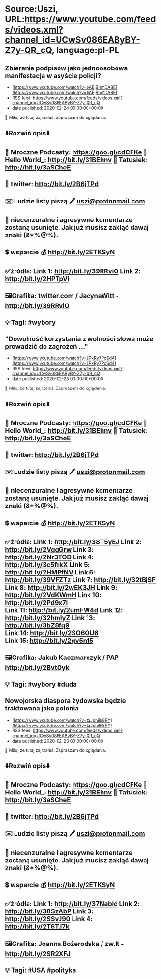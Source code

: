 # Source:Uszi, URL:https://www.youtube.com/feeds/videos.xml?channel_id=UCwSv086EAByBY-Z7y-QR_cQ, language:pl-PL

## Zbieranie podpisów jako jednoosobowa manifestacja w asyście policji?
 - [https://www.youtube.com/watch?v=6AEjBmYDA8E](https://www.youtube.com/watch?v=6AEjBmYDA8E)
 - RSS feed: https://www.youtube.com/feeds/videos.xml?channel_id=UCwSv086EAByBY-Z7y-QR_cQ
 - date published: 2020-02-24 00:00:00+00:00

🤪 Miło, że tutaj zajrzałeś.  Zapraszam do oglądania.

⬇️Rozwiń opis⬇️
-------------------------------------------------------------
👀 Mroczne Podcasty: https://goo.gl/cdCFKe
👀 Hello World_: http://bit.ly/31BEhnv
👀 Tatusiek: http://bit.ly/3aSCheE
-------------------------------------------------------------
👀 twitter: http://bit.ly/2B6jTPd
-------------------------------------------------------------
✉️ Ludzie listy piszą 
🖊️ uszi@protonmail.com
-------------------------------------------------------------
👺 niecenzuralne i agresywne komentarze zostaną usunięte.  Jak już musisz zakląć dawaj znaki (&*%@%).
-------------------------------------------------------------
💲 wsparcie
💰 http://bit.ly/2ETKSyN
-------------------------------------------------------------
✅źródła:
Link 1:                   http://bit.ly/39RRviO
Link 2:                   http://bit.ly/2HPTpVi
-------------------------------------------------------------
🖼Grafika: 
twitter.com / JacynaWitt - http://bit.ly/39RRviO
-------------------------------------------------------------
💡 Tagi: #wybory
-------------------------------------------------------------

## "Dowolność korzystania z wolności słowa może prowadzić do zagrożeń ..."
 - [https://www.youtube.com/watch?v=LPxRy7PcSd4](https://www.youtube.com/watch?v=LPxRy7PcSd4)
 - RSS feed: https://www.youtube.com/feeds/videos.xml?channel_id=UCwSv086EAByBY-Z7y-QR_cQ
 - date published: 2020-02-23 00:00:00+00:00

🤪 Miło, że tutaj zajrzałeś.  Zapraszam do oglądania.

⬇️Rozwiń opis⬇️
-------------------------------------------------------------
👀 Mroczne Podcasty: https://goo.gl/cdCFKe
👀 Hello World_: http://bit.ly/31BEhnv
👀 Tatusiek: http://bit.ly/3aSCheE
-------------------------------------------------------------
👀 twitter: http://bit.ly/2B6jTPd
-------------------------------------------------------------
✉️ Ludzie listy piszą 
🖊️ uszi@protonmail.com
-------------------------------------------------------------
👺 niecenzuralne i agresywne komentarze zostaną usunięte.  Jak już musisz zakląć dawaj znaki (&*%@%).
-------------------------------------------------------------
💲 wsparcie
💰 http://bit.ly/2ETKSyN
-------------------------------------------------------------
✅źródła:
Link 1:                   http://bit.ly/38T5yEJ
Link 2:                   http://bit.ly/2VggGrw
Link 3:                   http://bit.ly/2Nr3TOD
Link 4:                   http://bit.ly/3c5frkX
Link 5:                   http://bit.ly/2HMPfNV
Link 6:                   http://bit.ly/39VFZTz
Link 7:                   http://bit.ly/32tBjSF
Link 8:                   http://bit.ly/2wEK3JH
Link 9:                   http://bit.ly/2VdKWmH
Link 10:                 http://bit.ly/2Pd9x7i  
Link 11:                 http://bit.ly/2umFW4d
Link 12:                 http://bit.ly/32hmlyZ 
Link 13:                 http://bit.ly/3bZ8fq9   
Link 14:                 http://bit.ly/2SO6OU6  
Link 15:                 http://bit.ly/2qv5n15  
-------------------------------------------------------------
🖼Grafika: 
Jakub Kaczmarczyk / PAP - http://bit.ly/2BvtOyk
-------------------------------------------------------------
💡 Tagi: #wybory #duda
-------------------------------------------------------------

## Nowojorska diaspora żydowska będzie traktowana jako polonia
 - [https://www.youtube.com/watch?v=tqJphilk8PY](https://www.youtube.com/watch?v=tqJphilk8PY)
 - RSS feed: https://www.youtube.com/feeds/videos.xml?channel_id=UCwSv086EAByBY-Z7y-QR_cQ
 - date published: 2020-02-23 00:00:00+00:00

🤪 Miło, że tutaj zajrzałeś.  Zapraszam do oglądania.

⬇️Rozwiń opis⬇️
-------------------------------------------------------------
👀 Mroczne Podcasty: https://goo.gl/cdCFKe
👀 Hello World_: http://bit.ly/31BEhnv
👀 Tatusiek: http://bit.ly/3aSCheE
-------------------------------------------------------------
👀 twitter: http://bit.ly/2B6jTPd
-------------------------------------------------------------
✉️ Ludzie listy piszą 
🖊️ uszi@protonmail.com
-------------------------------------------------------------
👺 niecenzuralne i agresywne komentarze zostaną usunięte.  Jak już musisz zakląć dawaj znaki (&*%@%).
-------------------------------------------------------------
💲 wsparcie
💰 http://bit.ly/2ETKSyN
-------------------------------------------------------------
✅źródła:
Link 1:                   http://bit.ly/37Nabid
Link 2:                   http://bit.ly/38SzAbP
Link 3:                   http://bit.ly/2SSvJ90
Link 4:                   http://bit.ly/2T6TJ7k
-------------------------------------------------------------
🖼Grafika: 
Joanna Bożerodska / zw.lt - http://bit.ly/2SR2XFJ
-------------------------------------------------------------
💡 Tagi: #USA #polityka
-------------------------------------------------------------

